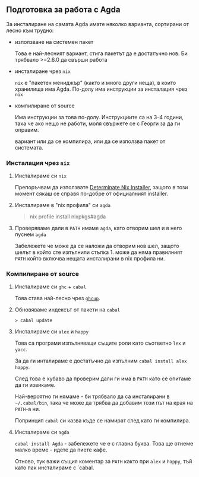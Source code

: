 ## Подготовка за работа с Agda

За инсталиране на самата Agda имате няколко варианта, сортирани от лесно към трудно:
* използване на системен пакет

    Това е най-лесният вариант, стига пакетът да е достатъчно нов. Би трябвало >=2.6.0 да свърши работа
* инсталиране чрез `nix`

    `nix` е "пакетен мениджър" (както и много други неща), в които хранилища има Agda.
    По-долу има инструкции за инсталация чрез `nix`

* компилиране от source

    Има инструкции за това по-долу. Инструкциите са на 3-4 години, така че ако нещо не работи,
    моля свържете се с Георги за да ги оправим.

    вариант или да се компилира, или да се използва пакет от системата.

### Инсталация чрез `nix`

1. Инсталираме си `nix`

    Препоръчвам да използвате [Determinate Nix Installer](https://github.com/DeterminateSystems/nix-installer),
    защото в този момент сякаш се справя по-добре от официалният installer.

2. Инсталираме в "nix профила" си `agda`

    > nix profile install nixpkgs#agda

3. Проверяваме дали в `PATH` имаме `agda`, като отворим шел и в него пуснем `agda`

    Забележете че може да се наложи да отворим нов шел, защото шелът в който сте изпълнили стъпка 1.
    може да няма правилният `PATH` който включва нещата инсталирани в nix профила ни.

### Компилиране от source

1. Инсталираме си `ghc` + `cabal`

    Това става най-лесно чрез [`ghcup`](https://www.haskell.org/ghcup/).

2. Обновяваме индексът от пакети на `cabal`

    ```
    > cabal update
    ```

3. Инсталираме си `alex` и `happy`

    Това са програми изпълняващи същите роли като съответно `lex` и `yacc`.

    За да ги инталираме е достатъчно да изпълним `cabal install alex happy`.

    След това е хубаво да проверим дали ги има в `PATH` като се опитаме да ги извикаме.

    Най-вероятно ги нямаме - би трябвало да са инсталирани в `~/.cabal/bin`, така че може да трябва да добавим този път на края на `PATH`-а ни.

    Попринцип `cabal` си казва къде се намират след като ги компилира.

4. Инсталираме си `agda`

    `cabal install Agda` - забележете че е с главна буква. Това ще отнеме малко време - идете да пиете кафе.

    Отново, тук важи същия коментар за `PATH` както при `alex` и `happy`, тъй като пак инсталираме с `cabal.
